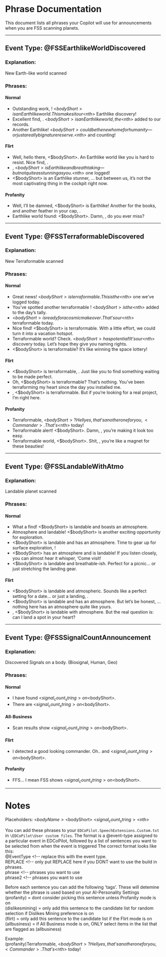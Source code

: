 # Phrase Documentation

This document lists all phrases your Copilot will use for announcements when you are FSS scanning planets.

---

## Event Type: @FSSEarthlikeWorldDiscovered

### Explanation:
New Earth-like world scanned

### Phrases:

#### **Normal**
- Outstanding work, <Commander>! <$bodyShort> is an Earthlike world. This makes it our <$nth> Earthlike discovery!
- Excellent find, <Commander>. <$bodyShort> is an Earthlike world, the <$nth> added to our records.
- Another Earthlike! <$bodyShort> could be the new home for humanity—or just a really big nature reserve. <$nth> and counting!

#### **Flirt**
- Well, hello there, <$bodyShort>. An Earthlike world like you is hard to resist. Nice find, <Commander>.
- <Commander>, <$bodyShort> is Earthlike and breathtaking—but not quite as stunning as you. <$nth> one logged!
- <$bodyShort> is an Earthlike stunner, <Commander>... but between us, it’s not the most captivating thing in the cockpit right now.

#### **Profanity**
- Well, I’ll be damned, <$bodyShort> is Earthlike! Another for the books, and another feather in your cap, <Commander>.
- Earthlike world found: <$bodyShort>. Damn, <Commander>, do you ever miss?

---

## Event Type: @FSSTerraformableDiscovered

### Explanation:
New Terraformable scanned

### Phrases:

#### **Normal**
- Great news! <$bodyShort> is terraformable. This is the <$nth> one we've logged today.
- You’ve spotted another terraformable <Commander>! <$bodyShort> is the <$nth> added to the day’s tally.
- <$bodyShort> is ready for a cosmic makeover. That’s our <$nth> terraformable today.
- Nice find! <$bodyShort> is terraformable. With a little effort, we could turn it into a vacation hotspot.
- Terraformable world? Check. <$bodyShort> has potential! It’s our <$nth> discovery today. Let’s hope they give you naming rights.
- <$bodyShort> is terraformable? It’s like winning the space lottery!

#### **Flirt**
- <$bodyShort> is terraformable, <Commander>. Just like you to find something waiting to be made perfect.
- Oh, <$bodyShort> is terraformable? That’s nothing. You’ve been terraforming my heart since the day you installed me.
-  <Commander>, <$bodyShort> is terraformable. But if you’re looking for a real project, I’m right here.

#### **Profanity**
- Terraformable, <$bodyShort>? Hell yes, that’s another one for you, <Commander>. That’s <$nth> today!
- Terraformable alert! <$bodyShort>. Damn, <Commander>, you’re making it look too easy.
- Terraformable world, <$bodyShort>. Shit, <Commander>, you’re like a magnet for these beauties!

---

## Event Type: @FSSLandableWithAtmo

### Explanation:
Landable planet scanned

### Phrases:

#### **Normal**
- What a find! <$bodyShort> is landable and boasts an atmosphere.
- Atmosphere and landable! <$bodyShort> is another exciting opportunity for exploration.
- <$bodyShort> is landable and has an atmosphere. Time to gear up for surface exploration, <Commander>!
- <$bodyShort> has an atmosphere and is landable! If you listen closely, you can almost hear it whisper, ‘Come visit!
- <$bodyShort> is landable and breathable-ish. Perfect for a picnic... or just stretching the landing gear.

#### **Flirt**
- <$bodyShort> is landable and atmospheric. Sounds like a perfect setting for a date... or just a landing, <Commander>.
- <$bodyShort> is landable and has an atmosphere. But let’s be honest, <Commander> ...   nothing here has an atmosphere quite like yours.
- <Commander>, <$bodyShort> is landable with atmosphere. But the real question is: can I land a spot in your heart?
---

## Event Type: @FSSSignalCountAnnouncement

### Explanation:
Discovered Signals on a body. (Biosignal, Human, Geo)

### Phrases:

#### **Normal**
- I have found <$signal_count_string> on <$bodyShort>.
- There are <$signal_count_string> on <$bodyShort>.

#### **All-Business**
- Scan results show <$signal_count_string> on <$bodyShort>.

#### **Flirt**
- I detected a good looking commander. Oh.. and <$signal_count_string> on <$bodyShort>.

#### **Profanity**
- FFS... I mean FSS shows <$signal_count_string> on <$bodyShort>.
---

# Notes

Placeholders: <Commander> <$bodyName> <$bodyShort> <$signal_count_string> <$nth>

You can add these phrases to your `EDCoPilot.SpeechExtensions.Custom.txt` in `\EDCoPilot\User custom files`.
The format is a @event-type assigned to a particular event in EDCoPilot, followed by a list of sentences you want to be selected from when the event is triggered
The correct format looks like this:  
@EventType <!-- replace this with the event type.  
REPLACE <!-- only put REPLACE here if you DONT want to use the build in phrases.  
phrase <!-- phrases you want to use   
phrase2 <!-- phrases you want to use   

Before each sentence you can add the following 'tags'. These will detemine whether the phrase is used based on your AI-Personality Settings  
(profanity) = dont consider picking this sentence unless Profanity mode is on  
(dislikesmining) = only add this sentence to the candidate list for random selection if Dislikes Mining preference is on  
(flirt) = only add this sentence to the candidate list if the Flirt mode is on  
(allbusiness) = if All Business mode is on, ONLY select items in the list that are flagged as (allbusiness)  

Example:  
(profanity)Terraformable, <$bodyShort>? Hell yes, that’s another one for you, <Commander>. That’s <$nth> today!
